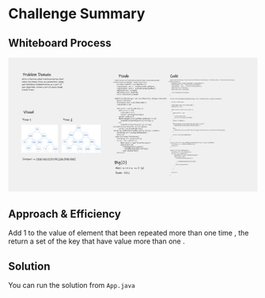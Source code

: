 # Challenge Summary
<!-- Description of the challenge -->

## Whiteboard Process
![](./tree-intrsection.png)

## Approach & Efficiency
Add 1 to the value of element that been repeated more than one time , the return a set of the key that have value more than one .  

## Solution
You can run the solution from `App.java`
